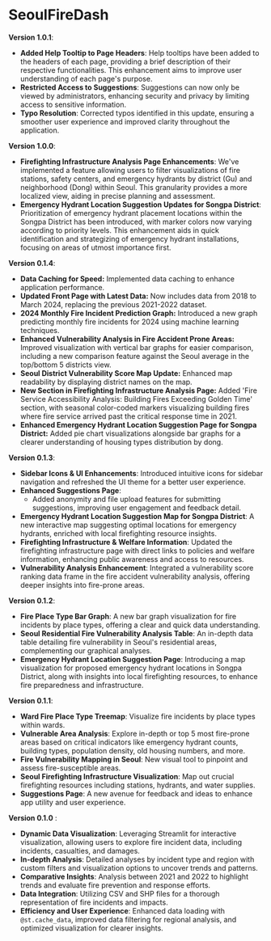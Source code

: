 # SeoulFireDash

**Version 1.0.1**:

- **Added Help Tooltip to Page Headers**: Help tooltips have been added to the headers of each page, providing a brief description of their respective functionalities. This enhancement aims to improve user understanding of each page's purpose.
- **Restricted Access to Suggestions**: Suggestions can now only be viewed by administrators, enhancing security and privacy by limiting access to sensitive information.
- **Typo Resolution**: Corrected typos identified in this update, ensuring a smoother user experience and improved clarity throughout the application.


**Version 1.0.0**:
- **Firefighting Infrastructure Analysis Page Enhancements**: We've implemented a feature allowing users to filter visualizations of fire stations, safety centers, and emergency hydrants by district (Gu) and neighborhood (Dong) within Seoul. This granularity provides a more localized view, aiding in precise planning and assessment.  
- **Emergency Hydrant Location Suggestion Updates for Songpa District**: Prioritization of emergency hydrant placement locations within the Songpa District has been introduced, with marker colors now varying according to priority levels. This enhancement aids in quick identification and strategizing of emergency hydrant installations, focusing on areas of utmost importance first.


**Version 0.1.4**:
- **Data Caching for Speed:** Implemented data caching to enhance application performance.
- **Updated Front Page with Latest Data:** Now includes data from 2018 to March 2024, replacing the previous 2021-2022 dataset.
- **2024 Monthly Fire Incident Prediction Graph:** Introduced a new graph predicting monthly fire incidents for 2024 using machine learning techniques.
- **Enhanced Vulnerability Analysis in Fire Accident Prone Areas:** Improved visualization with vertical bar graphs for easier comparison, including a new comparison feature against the Seoul average in the top/bottom 5 districts view.
- **Seoul District Vulnerability Score Map Update:** Enhanced map readability by displaying district names on the map.
- **New Section in Firefighting Infrastructure Analysis Page:** Added 'Fire Service Accessibility Analysis: Building Fires Exceeding Golden Time' section, with seasonal color-coded markers visualizing building fires where fire service arrived past the critical response time in 2021.
- **Enhanced Emergency Hydrant Location Suggestion Page for Songpa District:** Added pie chart visualizations alongside bar graphs for a clearer understanding of housing types distribution by dong.

**Version 0.1.3**:
- **Sidebar Icons & UI Enhancements**: Introduced intuitive icons for sidebar navigation and refreshed the UI theme for a better user experience.
- **Enhanced Suggestions Page**:
  - Added anonymity and file upload features for submitting suggestions, improving user engagement and feedback detail.
- **Emergency Hydrant Location Suggestion Map for Songpa District**: A new interactive map suggesting optimal locations for emergency hydrants, enriched with local firefighting resource insights.
- **Firefighting Infrastructure & Welfare Information**: Updated the firefighting infrastructure page with direct links to policies and welfare information, enhancing public awareness and access to resources.
- **Vulnerability Analysis Enhancement**: Integrated a vulnerability score ranking data frame in the fire accident vulnerability analysis, offering deeper insights into fire-prone areas.

**Version 0.1.2**:
- **Fire Place Type Bar Graph**: A new bar graph visualization for fire incidents by place types, offering a clear and quick data understanding.
- **Seoul Residential Fire Vulnerability Analysis Table**: An in-depth data table detailing fire vulnerability in Seoul's residential areas, complementing our graphical analyses.
- **Emergency Hydrant Location Suggestion Page**: Introducing a map visualization for proposed emergency hydrant locations in Songpa District, along with insights into local firefighting resources, to enhance fire preparedness and infrastructure.

**Version 0.1.1**: 
- **Ward Fire Place Type Treemap**: Visualize fire incidents by place types within wards.
- **Vulnerable Area Analysis**: Explore in-depth or top 5 most fire-prone areas based on critical indicators like emergency hydrant counts, building types, population density, old housing numbers, and more.
- **Fire Vulnerability Mapping in Seoul**: New visual tool to pinpoint and assess fire-susceptible areas.
- **Seoul Firefighting Infrastructure Visualization**: Map out crucial firefighting resources including stations, hydrants, and water supplies.
- **Suggestions Page**: A new avenue for feedback and ideas to enhance app utility and user experience.

**Version 0.1.0** :

- **Dynamic Data Visualization**: Leveraging Streamlit for interactive visualization, allowing users to explore fire incident data, including incidents, casualties, and damages.
- **In-depth Analysis**: Detailed analyses by incident type and region with custom filters and visualization options to uncover trends and patterns.
- **Comparative Insights**: Analysis between 2021 and 2022 to highlight trends and evaluate fire prevention and response efforts.
- **Data Integration**: Utilizing CSV and SHP files for a thorough representation of fire incidents and impacts.
- **Efficiency and User Experience**: Enhanced data loading with `@st.cache_data`, improved data filtering for regional analysis, and optimized visualization for clearer insights.
